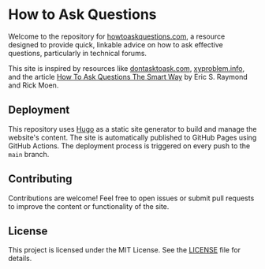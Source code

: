 # How to Ask Questions

Welcome to the repository for [howtoaskquestions.com](https://howtoaskquestions.com), a resource
designed to provide quick, linkable advice on how to ask effective questions, particularly in
technical forums.

This site is inspired by resources like [dontasktoask.com](https://dontasktoask.com),
[xyproblem.info](https://xyproblem.info), and the article [How To Ask Questions The Smart Way](http://catb.org/~esr/faqs/smart-questions.html)
by Eric S. Raymond and Rick Moen.

## Deployment

This repository uses [Hugo](https://gohugo.io/) as a static site generator to build and manage
the website's content. The site is automatically published to GitHub Pages using GitHub
Actions. The deployment process is triggered on every push to the `main` branch.

## Contributing

Contributions are welcome! Feel free to open issues or submit pull requests to improve the content
or functionality of the site.

## License

This project is licensed under the MIT License. See the [LICENSE](LICENSE) file for details.
